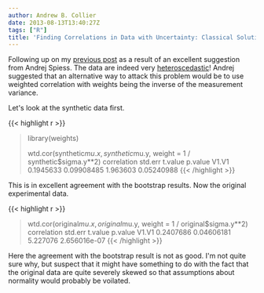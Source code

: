 ```yaml
---
author: Andrew B. Collier
date: 2013-08-13T13:40:27Z
tags: ["R"]
title: 'Finding Correlations in Data with Uncertainty: Classical Solution'
---
```


Following up on my [previous post](http://www.exegetic.biz/blog/2013/08/finding-correlations-in-data-with-uncertainty-bootstrap/) as a result of an excellent suggestion from Andrej Spiess. The data are indeed very [heteroscedastic](http://en.wikipedia.org/wiki/Heteroscedasticity)! Andrej suggested that an alternative way to attack this problem would be to use weighted correlation with weights being the inverse of the measurement variance.

<!--more-->

Let's look at the synthetic data first.

{{< highlight r >}}
> library(weights)
> 
> wtd.cor(synthetic$mu.x, synthetic$mu.y, weight = 1 / synthetic$sigma.y**2)
      correlation    std.err  t.value    p.value
V1.V1   0.1945633 0.09908485 1.963603 0.05240988
{{< /highlight >}}

This is in excellent agreement with the bootstrap results. Now the original experimental data.

{{< highlight r >}}
> wtd.cor(original$mu.x, original$mu.y, weight = 1 / original$sigma.y**2)
      correlation    std.err  t.value      p.value
V1.V1   0.2407686 0.04606181 5.227076 2.656016e-07
{{< /highlight >}}

Here the agreement with the bootstrap result is not as good. I'm not quite sure why, but suspect that it might have something to do with the fact that the original data are quite severely skewed so that assumptions about normality would probably be voilated.
